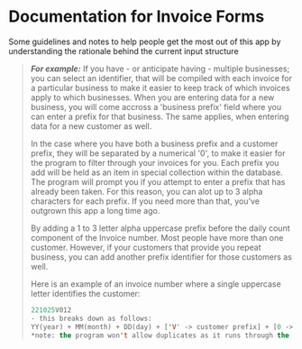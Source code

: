 # Documentation for Invoice Forms

Some guidelines and notes to help people get the most out of this app by understanding the rationale behind the current input structure

> ***For example:***
> If you have - or anticipate having - multiple businesses; you can select an identifier, that will be compiled with each invoice for a particular business to make it easier to keep track of which invoices apply to which businesses. When you are entering data for a new business, you will come accross a 'business prefix' field where you can enter a prefix for that business. The same applies, when entering data for a new customer as well.
>
> In the case where you have both a business prefix and a customer prefix, they will be separated by a numerical '0', to make it easier for the program to filter through your invoices for you. Each prefix you add will be held as an item in special collection within the database. The program will prompt you if you attempt to enter a prefix that has already been taken. For this reason, you can alot up to 3 alpha characters for each prefix. If you need more than that, you've outgrown this app a long time ago.
>
> By adding a 1 to 3 letter alpha uppercase prefix before the daily count component of the Invoice number.
> Most people have more than one customer. However, if your customers that provide you repeat business, you can add another prefix
> identifier for those customers as well.
>
> Here is an example of an invoice number where a single uppercase letter identifies the customer:
>
> ```cl
> 221025V012
> - this breaks down as follows:
> YY(year) + MM(month) + DD(day) + ['V' -> customer prefix] + [0 -> spacer] + [customer invoice count for that day (12)]
> *note: the program won't allow duplicates as it runs through the previous numbers before outputting a new one
> ```
